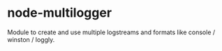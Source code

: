 # node-multilogger
Module to create and use multiple logstreams and formats like console / winston / loggly.
